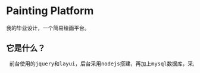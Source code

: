 # Painting Platform
我的毕业设计，一个简易绘画平台。
## 它是什么？

<pre>
 前台使用的jquery和layui，后台采用nodejs搭建，再加上mysql数据库，采用B/S设计模式，这样的一个很简单的绘画平台。
 </pre>
